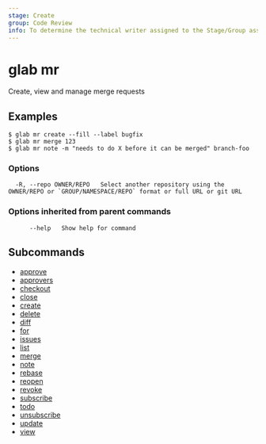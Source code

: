 ```yaml
---
stage: Create
group: Code Review
info: To determine the technical writer assigned to the Stage/Group associated with this page, see https://about.gitlab.com/handbook/product/ux/technical-writing/#assignments
---
```


<!--
This documentation is auto generated by a script.
Please do not edit this file directly, check cmd/gen-docs/docs.go.
-->

# glab mr

Create, view and manage merge requests

## Examples

```plaintext
$ glab mr create --fill --label bugfix
$ glab mr merge 123
$ glab mr note -m "needs to do X before it can be merged" branch-foo

```

### Options

```plaintext
  -R, --repo OWNER/REPO   Select another repository using the OWNER/REPO or `GROUP/NAMESPACE/REPO` format or full URL or git URL
```

### Options inherited from parent commands

```plaintext
      --help   Show help for command
```

## Subcommands

- [approve](approve.md)
- [approvers](approvers.md)
- [checkout](checkout.md)
- [close](close.md)
- [create](create.md)
- [delete](delete.md)
- [diff](diff.md)
- [for](for.md)
- [issues](issues.md)
- [list](list.md)
- [merge](merge.md)
- [note](note.md)
- [rebase](rebase.md)
- [reopen](reopen.md)
- [revoke](revoke.md)
- [subscribe](subscribe.md)
- [todo](todo.md)
- [unsubscribe](unsubscribe.md)
- [update](update.md)
- [view](view.md)

